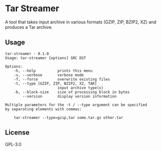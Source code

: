 Tar Streamer
============

A tool that takes input archive in various formats (GZIP, ZIP, BZIP2, XZ) and produces a Tar archive.

## Usage

```
tar-streamer - 0.1.0
Usage: tar-streamer [options] SRC DST

Options:
    -h, --help          prints this menu
    -v, --verbose       verbose mode
    -f, --force         overwrite existing files
    -t, --type [GZIP, ZIP, BZIP2, XZ, TAR]
                        input archive type(s)
    -b, --block-size    size of processing block in bytes
        --version       display version information

Multiple parameters for the -t / --type argument can be specified
by separating elements with commas:

    tar-streamer --type=gzip,tar some.tar.gz other.tar
```

## License

GPL-3.0
